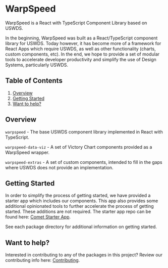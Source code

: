 # WarpSpeed

WarpSpeed is a React with TypeScript Component Library based on USWDS.

In the beginning, WarpSpeed was built as a React/TypeScript component library for USWDS. Today however, it has become more of a framework for React Apps which require USWDS, as well as other functionality (charts, custom components, etc). In the end, we hope to provide a set of modular tools to accelerate developer productivity and simplify the use of Design Systems, particularly USWDS.

## Table of Contents

1. [Overview](#overview)
2. [Getting Started](#getting-started)
3. [Want to help?](#want-to-help)

## Overview

`warpspeed` - The base USWDS component library implemented in React with TypeScript.

`warpspeed-data-viz` - A set of Victory Chart components provided as a WarpSpeed wrapper.

`warpspeed-extras` - A set of custom components, intended to fill in the gaps where USWDS does not provide an implementation.

## Getting Started

In order to simplify the process of getting started, we have provided a starter app which includes our components. This app also provides some additional opinionated tools to further accelerate the process of getting started. These additions are not required. The starter app repo can be found here: [Comet Starter App](https://github.com/MetroStar/comet-starter).

See each package directory for additional information on getting started.

## Want to help?

Interested in contributing to any of the packages in this project? Review our contributing info here: [Contributing](https://github.com/MetroStar/warpspeed/blob/main/CONTRIBUTING.md).
